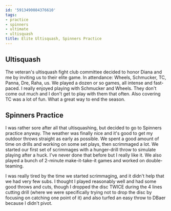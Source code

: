 ```yaml
---
id: '5913490084376610'
tags:
- practice
- spinners
- ultimate
- ultisquash
title: Elite Ultisquash, Spinners Practice
---
```


## Ultisquash

The veteran's ultisquash fight club committee decided to honor Diana and me by inviting us to their elite game. In attendance: Wheels, Schmucker, TC, Panna, Dre, Raha, us. We played a dozen or so games, all intense and fast-paced. I really enjoyed playing with Schmucker and Wheels. They don't come out much and I don't get to play with them that often. Also covering TC was a lot of fun. What a great way to end the season.

## Spinners Practice

I was rather sore after all that ultisquashing, but decided to go to Spinners practice anyway. The weather was finally nice and it's good to get my outdoor throws straight as early as possible. We spent a good amount of time on drills and working on some set plays, then scrimmaged a lot. We started our first set of scrimmages with a hunger-drill throw to simulate playing after a huck. I've never done that before but I really like it. We also played a bunch of 2-minute make-it-take-it games and worked on double-teaming. 

I was really tired by the time we started scrimmaging, and it didn't help that we had very few subs. I thought I played reasonably well and had some good throws and cuts, though I dropped the disc TWICE during the 4 lines cutting drill (where we were specifically trying not to drop the disc by focusing on catching one point of it) and also turfed an easy throw to DBaer because I didn't pivot.
